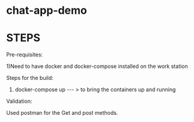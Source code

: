# chat-app-demo


# STEPS

Pre-requisites:

1)Need to have docker and docker-compose installed on the work station

Steps for the build:

1) docker-compose up --- > to bring the containers up and running

Validation: 

Used postman for the Get and post methods.

